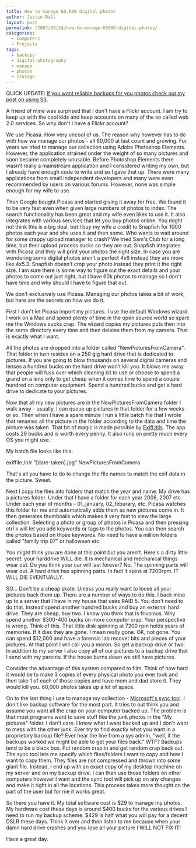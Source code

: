 ```yaml
---
title: How to manage 60,000 digital photos
author: Justin Ball
layout: post
permalink: /2007/09/24/how-to-manage-60000-digital-photos/
categories:
  - Computers
  - Projects
tags:
  - backups
  - digital-photography
  - manage
  - photos
  - storage
---
```



QUICK UPDATE: [If you want reliable backups for you photos check out my post on using S3][1].

 [1]: /2008/09/30/amazon-s3-jungle-disk-and-the-new-way-to-backup/

A friend of mine was surprised that I don't have a Flickr account. I am try to keep up with the cool kids and keep accounts on many of the so called web 2.0 services. So why don't I have a Flickr account?

We use Picasa. How very uncool of us. The reason why however has to do with how we manage our photos - all 60,000 at last count and growing. For years we tried to manage our collection using Adobe Photoshop Elements. However, the application strained under the weight of so many pictures and soon became completely unusable. Before Photoshop Elements there wasn't really a mainstream application and I considered writing my own, but I already have enough code to write and so I gave that up. There were many applications from small independent developers and many were even recommended by users on various forums. However, none was simple enough for my wife to use.

Then Google bought Picasa and started giving it away for free. We found it to be very fast even when given large numbers of photos to index. The search functionality has been great and my wife even likes to use it. It also integrates with various services that let you buy photos online. You might not think this is a big deal, but I buy my wife a credit to Snapfish for 1000 photos each year and she uses it and then some. Who wants to wait around for some crappy upload manager to crash? We tried Sam's Club for a long time, but their upload process sucks so they are out. Snapfish integrates with Picasa and they will print your photos the right size. In case you are wondering some digital photos aren't a perfect 4x6 instead they are more like 4x5.3. Snapfish doesn't crop your photo instead they print it the right size. I am sure there is some way to figure out the exact details and your photos to come out just right, but I have 60k photos to manage so I don't have time and why should I have to figure that out.

We don't exclusively use Picasa. Managing our photos takes a bit of work, but here are the secrets on how we do it.

First I don't let Picasa import my pictures. I use the default Windows wizard. I work on a Mac and spend plenty of time in the open source world so spare me the Windows sucks crap. The wizard copies my pictures puts then into the same directory every time and then deletes them from my camera. That is exactly what I want.

All the photos are dropped into a folder called "NewPicturesFromCamera". That folder in turn resides on a 250 gig hard drive that is dedicated to pictures. If you are going to blow thousands on several digital cameras and lenses a hundred bucks on the hard drive won't kill you. It blows me away that people will fuss over which cleaning kit to use or choose to spend a grand on a lens only to get cheap when it comes time to spend a couple hundred on computer equipment. Spend a hundred bucks and get a hard drive to dedicate to your pictures.

Now that all my new pictures are in the NewPicturesFromCamera folder I walk away - usually. I can queue up pictures in that folder for a few weeks or so. Then when I have a spare minute I run a little batch file that I wrote that renames all the picture in the folder according to the data and time the picture was taken. That bit of magic is made possible by [ExifUtils][2]. The app costs 29 bucks and is worth every penny. It also runs on pretty much every OS you might use.

 [2]: http://www.hugsan.com/EXIFutils/

My batch file looks like this:

exiffile /n/r "[date-taken].jpg" NewPicturesFromCamera

That's all you have to do to change the file names to match the exif data in the picture. Sweet.

Next I copy the files into folders that match the year and name. My drive has a pictures folder. Under that I have a folder for each year 2006, 2007 etc. Under each year of months - 01\_january, 02\_feburary, etc. Picasa watches this folder for me and automatically adds them as new pictures come in. It then generates thumbnails which makes it very fast to view the large collection. Selecting a photo or group of photos in Picasa and then pressing ctrl k will let you add keywords or tags to the photos. You can then search the photos based on those keywords. No need to have a million folders called "family trip 07" or halloween etc.

You might think you are done at this point but you aren't. Here's a dirty little secret: your harddrive WILL die. It is mechanical and mechanical things wear out. Do you think your car will last forever? No. The spinning parts will wear out. A hard drive has spinning parts. In fact it spins at 7200rpm. IT WILL DIE EVENTUALLY.

SO... Don't be a cheap skate. Unless you really want to loose all your pictures back them up. There are a number of ways to do this. I back mine up to a server that I have in my house that uses RAID 5. You don't need to do that. Instead spend another hundred bucks and buy an external hard drive. They are cheap, buy two. I know you think that is frivolous. Why spend another $300-400 bucks on more computer crap. Your perspective is wrong. Think of this. That little disk spinning at 7200 rpm holds years of memories. If it dies they are gone. I mean really gone. OK, not gone. You can spend $12,000 and have a forensic lab recover bits and pieces of your pictures. At that point I will call you a moron. So get a backup drive or two. In addition to my server I also copy all of our pictures to a backup drive that I send with my parents. If the house burns down we still have pictures.

Consider the advantage of this system compared to film. Think of how hard it would be to make 3 copies of every physical photo you ever took and then take 1 of each of those copies and have mom and dad store it. They would kill you. 60,000 photos takes up a lot of space.

On to the last thing I use to manage my collection - [Microsoft's sync tool][3]. I don't like backup software for the most part. It tries to out think you and assume you want all the crap on your computer backed up. The problem is that most programs want to save stuff like the junk photos in the "My pictures" folder. I don't care. I know what I want backed up and I don't want to mess with the other junk. Ever try to find exactly what you want in a proprietary backup file? Ever hear the line from a sys admin, "well, if the backups worked we might be able to get your files back." WTF? Backups tend to be a black box. Put random crap in and get random crap back out. The sync tool lets me specify which files/folders I want to copy and how I want to copy them. They files are not compressed and thrown into some giant file. Instead, I end up with an exact copy of my desktop machine on my server and on my backup drive. I can then use those folders on other computers however I want and the sync tool will pick up on any changes and make it right in all the locations. This process takes more thought on the part of the user but for me it works great.

 [3]: http://www.microsoft.com/downloads/details.aspx?FamilyId=E0FC1154-C975-4814-9649-CCE41AF06EB7&displaylang=en

So there you have it. My total software cost is $29 to manage my photos. My hardware cost these days is around $400 bucks for the various drives I need to run my backup scheme. $429 is half what you will pay for a decent DSLR these days. Think it over and then listen to me because when your damn hard drive crashes and you lose all your picture I WILL NOT FIX IT!

Have a great day.